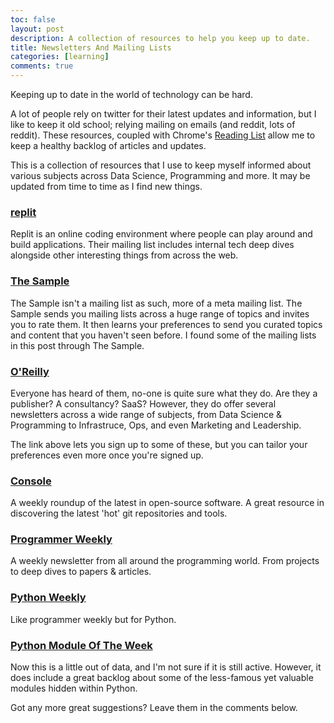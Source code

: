 ```yaml
---
toc: false
layout: post
description: A collection of resources to help you keep up to date.
title: Newsletters And Mailing Lists
categories: [learning]
comments: true
---
```


Keeping up to date in the world of technology can be hard. 

A lot of people rely on twitter for their latest updates and 
information, but I like to keep it old school; relying mailing on emails (and 
reddit, lots of reddit). These resources, coupled with Chrome's 
[Reading List](https://support.google.com/chrome/answer/7343019?co=GENIE.Platform%3DiOS&hl=en) 
allow me to keep a healthy backlog of articles and updates.

This is a collection of resources that I use to keep myself informed about 
various subjects across Data Science, Programming and more. It may be updated 
from time to time as I find new things.

### [replit](https://repl.it/signup)

Replit is an online coding environment where people can play around and build 
applications. Their mailing list includes internal tech deep dives alongside 
other interesting things from across the web.

### [The Sample](https://sample.findka.com/)

The Sample isn't a mailing list as such, more of a meta mailing list.
The Sample sends you mailing lists across a huge range of topics and invites 
you to rate them. It then learns your preferences to send you curated topics 
and content that you haven't seen before. I found some of the mailing lists in 
this post through The Sample.

### [O'Reilly](https://www.oreilly.com/emails/newsletters/)

Everyone has heard of them, no-one is quite sure what they do. 
Are they a publisher? A consultancy? SaaS? However, they do offer several 
newsletters across a wide range of subjects, from Data Science & Programming 
to Infrastruce, Ops, and even Marketing and Leadership.

The link above lets you sign up to some of these, but you can tailor your 
preferences even more once you're signed up.

### [Console](https://console.substack.com/)

A weekly roundup of the latest in open-source software. A great resource in 
discovering the latest 'hot' git repositories and tools. 

### [Programmer Weekly](https://www.programmerweekly.com/)

A weekly newsletter from all around the programming world. From projects to 
deep dives to papers & articles.

### [Python Weekly](https://www.pythonweekly.com/)

Like programmer weekly but for Python.

### [Python Module Of The Week](https://doughellmann.com/projects/pymotw/)

Now this is a little out of data, and I'm not sure if it is still active. 
However, it does include a great backlog about some of the less-famous yet 
valuable modules hidden within Python.



Got any more great suggestions? Leave them in the comments below.
